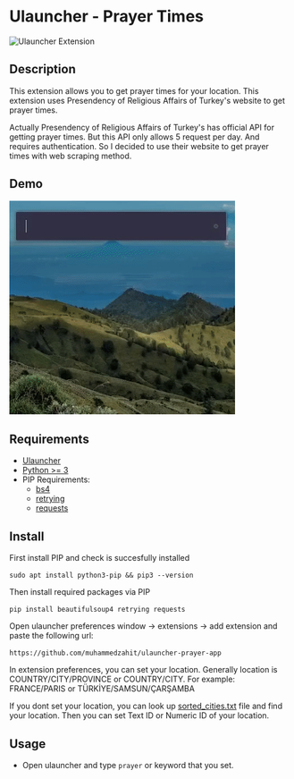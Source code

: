 # Ulauncher - Prayer Times

![Ulauncher Extension](https://img.shields.io/badge/Ulauncher-Extension-green.svg)

## Description

This extension allows you to get prayer times for your location. This extension uses Presendency of Religious Affairs of Turkey's website to get prayer times.

Actually Presendency of Religious Affairs of Turkey's has official API for getting prayer times. But this API only allows 5 request per day. And requires authentication. So I decided to use their website to get prayer times with web scraping method.

## Demo

![demo](video.gif)

## Requirements

- [Ulauncher](https://ulauncher.io/)
- [Python >= 3](https://www.python.org/)
- PIP Requirements:
    - [bs4](https://pypi.org/project/beautifulsoup4/)
    - [retrying](https://pypi.org/project/retrying/)
    - [requests](https://pypi.org/project/requests/)

## Install

First install PIP and check is succesfully installed

```
sudo apt install python3-pip && pip3 --version
```

Then install required packages via PIP

```
pip install beautifulsoup4 retrying requests 
```

Open ulauncher preferences window -> extensions -> add extension and paste the following url:

```
https://github.com/muhammedzahit/ulauncher-prayer-app
```

In extension preferences, you can set your location. Generally location is COUNTRY/CITY/PROVINCE or COUNTRY/CITY. For example: FRANCE/PARIS or TÜRKİYE/SAMSUN/ÇARŞAMBA

If you dont set your location, you can look up [sorted_cities.txt](https://github.com/muhammedzahit/ulauncher-prayer-app/blob/main/sorted_cities.txt) file and find your location. Then you can set Text ID or Numeric ID of your location.

## Usage

- Open ulauncher and type `prayer` or keyword that you set.
